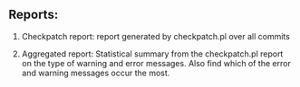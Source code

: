 ## Reports:
1. Checkpatch report: report generated by checkpatch.pl over all commits

2. Aggregated report: Statistical summary from the checkpatch.pl report on the type of warning and error messages. Also find which of the error and warning messages occur the most.
